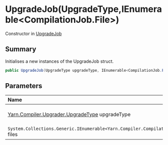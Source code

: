 # UpgradeJob(UpgradeType,IEnumerable<CompilationJob.File>)

Constructor in [UpgradeJob](/docs/api/csharp/yarn.compiler.upgrader.upgradejob.md)

## Summary


Initialises a new instances of the UpgradeJob struct.


```csharp
public UpgradeJob(UpgradeType upgradeType, IEnumerable<CompilationJob.File> files)
```

## Parameters

|Name|Description|
|:---|:---|
|[Yarn.Compiler.Upgrader.UpgradeType](/docs/api/csharp/yarn.compiler.upgrader.upgradetype.md) upgradeType|The type of the upgrade.|
|`System.Collections.Generic.IEnumerable<Yarn.Compiler.CompilationJob.File>` files|The files to upgrade.|

